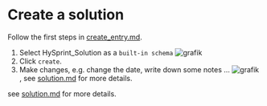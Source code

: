 # Create a solution

Follow the first  steps in [create_entry.md](create_entry.md).

1. Select HySprint_Solution as a `built-in schema` ![grafik](https://github.com/RoteKekse/nomad-hysprint/assets/36420750/9caff25d-4ac9-43e3-b153-664dd1ac845f)
2. Click `create`.
3. Make changes, e.g. change the date, write down some notes ... ![grafik](https://github.com/RoteKekse/nomad-hysprint/assets/36420750/9cfcea90-6711-481c-b559-1c935bfbba75), see [solution.md](../references/solution.md) for more details.

see [solution.md](../references/solution.md) for more details.



